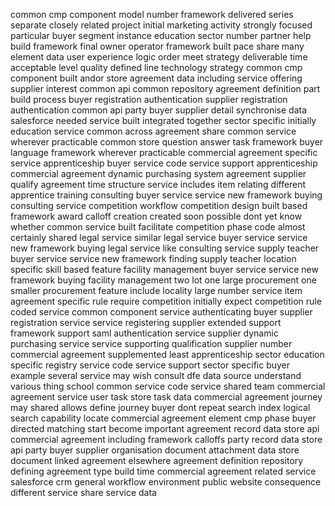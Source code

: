 common cmp component model number framework delivered series separate closely related project initial marketing activity strongly focused particular buyer segment instance education sector number partner help build framework final owner operator framework built pace share many element data user experience logic order meet strategy deliverable time acceptable level quality defined line technology strategy common cmp component built andor store agreement data including service offering supplier interest common api common repository agreement definition part build process buyer registration authentication supplier registration authentication common api party buyer supplier detail synchronise data salesforce needed service built integrated together sector specific initially education service common across agreement share common service wherever practicable common store question answer task framework buyer language framework wherever practicable commercial agreement specific service apprenticeship buyer service code service support apprenticeship commercial agreement dynamic purchasing system agreement supplier qualify agreement time structure service includes item relating different apprentice training consulting buyer service service new framework buying consulting service competition workflow competition design built based framework award calloff creation created soon possible dont yet know whether common service built facilitate competition phase code almost certainly shared legal service similar legal service buyer service service new framework buying legal service like consulting service supply teacher buyer service service new framework finding supply teacher location specific skill based feature facility management buyer service service new framework buying facility management two lot one large procurement one smaller procurement feature include locality large number service item agreement specific rule require competition initially expect competition rule coded service common component service authenticating buyer supplier registration service service registering supplier extended support framework support saml authentication service supplier dynamic purchasing service service supporting qualification supplier number commercial agreement supplemented least apprenticeship sector education specific registry service code service support sector specific buyer example several service may wish consult dfe data source understand various thing school common service code service shared team commercial agreement service user task store task data commercial agreement journey may shared allows define journey buyer dont repeat search index logical search capability locate commercial agreement element cmp phase buyer directed matching start become important agreement record data store api commercial agreement including framework calloffs party record data store api party buyer supplier organisation document attachment data store document linked agreement elsewhere agreement definition repository defining agreement type build time commercial agreement related service salesforce crm general workflow environment public website consequence different service share service data